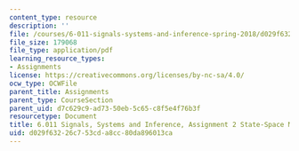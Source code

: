```yaml
---
content_type: resource
description: ''
file: /courses/6-011-signals-systems-and-inference-spring-2018/d029f63226c753cda8cc80da896013ca_MIT6_011S18ps2.pdf
file_size: 179068
file_type: application/pdf
learning_resource_types:
- Assignments
license: https://creativecommons.org/licenses/by-nc-sa/4.0/
ocw_type: OCWFile
parent_title: Assignments
parent_type: CourseSection
parent_uid: d7c629c9-ad73-50eb-5c65-c8f5e4f76b3f
resourcetype: Document
title: 6.011 Signals, Systems and Inference, Assignment 2 State-Space Models
uid: d029f632-26c7-53cd-a8cc-80da896013ca
---
```


